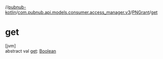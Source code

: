 //[pubnub-kotlin](../../../index.md)/[com.pubnub.api.models.consumer.access_manager.v3](../index.md)/[PNGrant](index.md)/[get](get.md)

# get

[jvm]\
abstract val [get](get.md): [Boolean](https://kotlinlang.org/api/latest/jvm/stdlib/kotlin/-boolean/index.html)

